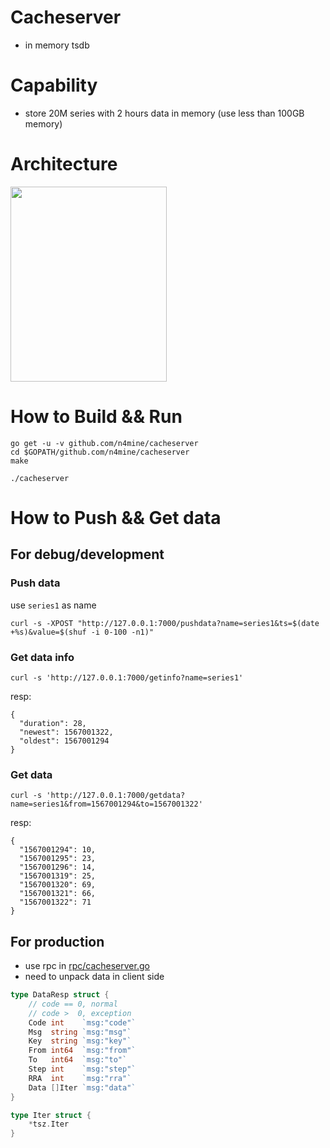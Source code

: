 # Cacheserver

* in memory tsdb

# Capability

* store 20M series with 2 hours data in memory (use less than 100GB memory)

# Architecture

<img width="250" height="312" src="https://n4mine.github.io/img/cacheserver.png"/>



# How to Build && Run

```
go get -u -v github.com/n4mine/cacheserver
cd $GOPATH/github.com/n4mine/cacheserver
make

./cacheserver
```

# How to Push && Get data

## For debug/development

### Push data

use `series1` as name

```
curl -s -XPOST "http://127.0.0.1:7000/pushdata?name=series1&ts=$(date +%s)&value=$(shuf -i 0-100 -n1)"
```

### Get data info

```
curl -s 'http://127.0.0.1:7000/getinfo?name=series1'
```

resp:

```
{
  "duration": 28,
  "newest": 1567001322,
  "oldest": 1567001294
}
```

### Get data

```
curl -s 'http://127.0.0.1:7000/getdata?name=series1&from=1567001294&to=1567001322'
```

resp:

```
{
  "1567001294": 10,
  "1567001295": 23,
  "1567001296": 14,
  "1567001319": 25,
  "1567001320": 69,
  "1567001321": 66,
  "1567001322": 71
}

```

## For production

* use rpc in [rpc/cacheserver.go](./rpc/cacheserver.go)
* need to unpack data in client side

```go
type DataResp struct {
	// code == 0, normal
	// code >  0, exception
	Code int    `msg:"code"`
	Msg  string `msg:"msg"`
	Key  string `msg:"key"`
	From int64  `msg:"from"`
	To   int64  `msg:"to"`
	Step int    `msg:"step"`
	RRA  int    `msg:"rra"`
	Data []Iter `msg:"data"`
}

type Iter struct {
	*tsz.Iter
}
```
